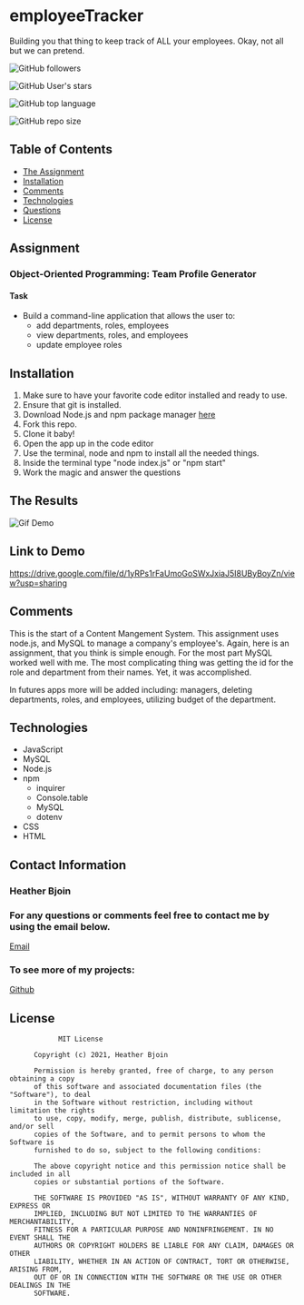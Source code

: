 # employeeTracker
Building you that thing to keep track of ALL your employees. Okay, not all but we can pretend. 


![GitHub followers](https://img.shields.io/github/followers/HeatMarie?color=%20%20%23c0640fb4&logo=Github&logoColor=%20%20%23c0640fb4&style=for-the-badge)

![GitHub User's stars](https://img.shields.io/github/stars/HeatMarie?color=%20%20%23c0640fb4&logo=github&logoColor=%20%20%23c0640fb4&style=for-the-badge)

![GitHub top language](https://img.shields.io/github/languages/top/HeatMarie/employeeTracker?color=%23c0640fb4&logo=github&logoColor=%23c0640fb4&style=for-the-badge)

![GitHub repo size](https://img.shields.io/github/repo-size/HeatMarie/employeeTracker?color=%23c0640fb4&logo=github&logoColor=%20%23c0640fb4&style=for-the-badge)

  ## Table of Contents
  * [The Assignment](##Assignment)
  * [Installation](#installation)
  * [Comments](#comments)
  * [Technologies](#technologies)
  * [Questions](#questions) 
  * [License](#license)

## Assignment

### Object-Oriented Programming: Team Profile Generator 

#### Task

- Build a command-line application that allows the user to: 
    - add departments, roles, employees
    - view departments, roles, and employees
    - update employee roles 

## Installation

1. Make sure to have your favorite code editor installed and ready to use. 
2. Ensure that git is installed. 
2. Download Node.js and npm package manager <a href="https://nodejs.org/en/" target="_blank"> here </a>
3. Fork this repo.
4. Clone it baby! 
5. Open the app up in the code editor
6. Use the terminal, node and npm to install all the needed things.
7. Inside the terminal type "node index.js" or "npm start"
8. Work the magic and answer the questions

## The Results

![Gif Demo](images/teamtrackergiffy.gif)



## Link to Demo 

https://drive.google.com/file/d/1yRPs1rFaUmoGoSWxJxiaJ5I8UByBoyZn/view?usp=sharing


## Comments 

This is the start of a Content Mangement System. This assignment uses node.js, and MySQL to manage a company's employee's. Again, here is an assignment, that you think is simple enough. For the most part MySQL worked well with me. The most complicating thing was getting the id for the role and department from their names. Yet, it was accomplished. 

In futures apps more will be added including: managers, deleting departments, roles, and employees, utilizing budget of the department. 


## Technologies
- JavaScript
- MySQL
- Node.js
- npm
    - inquirer
    - Console.table
    - MySQL
    - dotenv
- CSS
- HTML


## Contact Information 

### Heather Bjoin 

  ### For any questions or comments feel free to contact me by using the email below.
  
  <a href="mailto:h.m.bjoin@gmail.com">Email</a>

  ### To see more of my projects: 

  <a href="https://github.com/HeatMarie">Github</a>

## License
  
  
                MIT License

          Copyright (c) 2021, Heather Bjoin

          Permission is hereby granted, free of charge, to any person obtaining a copy
          of this software and associated documentation files (the "Software"), to deal
          in the Software without restriction, including without limitation the rights
          to use, copy, modify, merge, publish, distribute, sublicense, and/or sell
          copies of the Software, and to permit persons to whom the Software is
          furnished to do so, subject to the following conditions:

          The above copyright notice and this permission notice shall be included in all
          copies or substantial portions of the Software.

          THE SOFTWARE IS PROVIDED "AS IS", WITHOUT WARRANTY OF ANY KIND, EXPRESS OR
          IMPLIED, INCLUDING BUT NOT LIMITED TO THE WARRANTIES OF MERCHANTABILITY,
          FITNESS FOR A PARTICULAR PURPOSE AND NONINFRINGEMENT. IN NO EVENT SHALL THE
          AUTHORS OR COPYRIGHT HOLDERS BE LIABLE FOR ANY CLAIM, DAMAGES OR OTHER
          LIABILITY, WHETHER IN AN ACTION OF CONTRACT, TORT OR OTHERWISE, ARISING FROM,
          OUT OF OR IN CONNECTION WITH THE SOFTWARE OR THE USE OR OTHER DEALINGS IN THE
          SOFTWARE.





